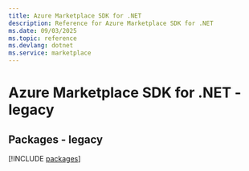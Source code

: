 ```yaml
---
title: Azure Marketplace SDK for .NET
description: Reference for Azure Marketplace SDK for .NET
ms.date: 09/03/2025
ms.topic: reference
ms.devlang: dotnet
ms.service: marketplace
---
```

# Azure Marketplace SDK for .NET - legacy
## Packages - legacy
[!INCLUDE [packages](marketplace-index.md)]